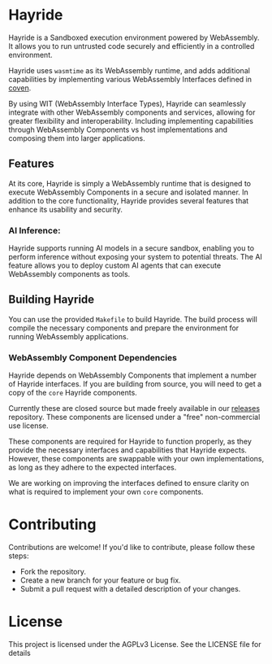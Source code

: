 # Hayride
Hayride is a Sandboxed execution environment powered by WebAssembly. It allows you to run untrusted code securely and efficiently in a controlled environment.

Hayride uses `wasmtime` as its WebAssembly runtime, and adds additional capabilities by implementing various WebAssembly Interfaces defined in [coven](https://github.com/hayride-dev/coven).

By using WIT (WebAssembly Interface Types), Hayride can seamlessly integrate with other WebAssembly components and services, allowing for greater flexibility and interoperability. Including implementing capabilities through WebAssembly Components vs host implementations and composing them into larger applications.

## Features

At its core, Hayride is simply a WebAssembly runtime that is designed to execute WebAssembly Components in a secure and isolated manner.
In addition to the core functionality, Hayride provides several features that enhance its usability and security.

### AI Inference: 
Hayride supports running AI models in a secure sandbox, enabling you to perform inference without exposing your system to potential threats. The AI feature allows you to deploy custom AI agents that can execute WebAssembly components as tools. 

## Building Hayride 

You can use the provided `Makefile` to build Hayride. The build process will compile the necessary components and prepare the environment for running WebAssembly applications.

### WebAssembly Component Dependencies

Hayride depends on WebAssembly Components that implement a number of Hayride interfaces. If you are building from source, you will need to get a copy of the `core` Hayride components.

Currently these are closed source but made freely available in our [releases](https://github.com/hayride-dev/releases) repository. These components are licensed under a "free" non-commercial use license. 

These components are required for Hayride to function properly, as they provide the necessary interfaces and capabilities that Hayride expects. However, these components are swappable with your own implementations, as long as they adhere to the expected interfaces.

We are working on improving the interfaces defined to ensure clarity on what is required to implement your own `core` components.

# Contributing
Contributions are welcome! If you'd like to contribute, please follow these steps:

- Fork the repository.
- Create a new branch for your feature or bug fix.
- Submit a pull request with a detailed description of your changes.

# License
This project is licensed under the AGPLv3 License. See the LICENSE file for details